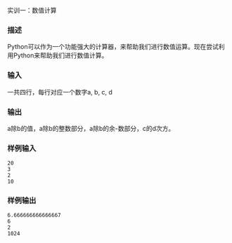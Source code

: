 实训一：数值计算

### 描述

Python可以作为一个功能强大的计算器，来帮助我们进行数值运算。现在尝试利用Python来帮助我们进行数值计算。

### 输入

一共四行，每行对应一个数字a, b, c, d

### 输出

a除b的值，a除b的整数部分，a除b的余-数部分，c的d次方。

### 样例输入

```
20 
3 
2 
10
```

### 样例输出

```
6.666666666666667
6
2
1024
```
